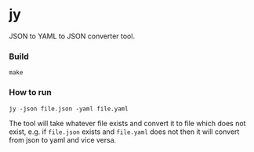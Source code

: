 # jy
JSON to YAML to JSON converter tool.

### Build
```
make
```

### How to run
```
jy -json file.json -yaml file.yaml
```
The tool will take whatever file exists and convert it to file which does not
exist, e.g. if `file.json` exists and `file.yaml` does not then it will convert
from json to yaml and vice versa.
